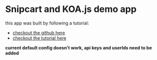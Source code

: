 # Snipcart and KOA.js demo app
this app was built by following a tutorial:
- [checkout the github here](https://github.com/snipcart/node-js-ecommerce-koajs)
- [checkout the tutorial here](https://snipcart.com/blog/node-js-ecommerce-koa-js-tutorial)

**current default config doesn't work, api keys and userIds need to be added**